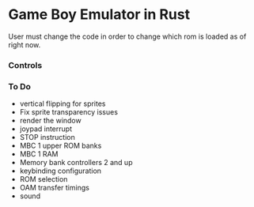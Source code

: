 # Game Boy Emulator in Rust

User must change the code in order to change which rom is loaded as of right now.

### Controls

### To Do
 - vertical flipping for sprites
 - Fix sprite transparency issues
 - render the window
 - joypad interrupt
 - STOP instruction
 - MBC 1 upper ROM banks
 - MBC 1 RAM
 - Memory bank controllers 2 and up
 - keybinding configuration
 - ROM selection
 - OAM transfer timings
 - sound